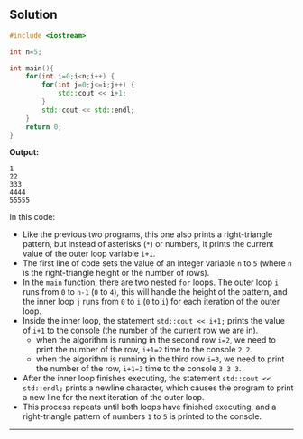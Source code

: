 ## Solution

```cpp
#include <iostream>

int n=5;

int main(){
	for(int i=0;i<n;i++) {
		for(int j=0;j<=i;j++) {
			std::cout << i+1;
		}
		std::cout << std::endl;
	}
	return 0;
}
```

**Output:**

```
1
22
333
4444
55555
```

In this code:

- Like the previous two programs, this one also prints a right-triangle pattern, but instead of asterisks (`*`) or numbers, it prints the current value of the outer loop variable `i+1`.
- The first line of code sets the value of an integer variable `n` to `5` (where `n` is the right-triangle height or the number of rows).
- In the `main` function, there are two nested `for` loops. The outer loop `i` runs from `0` to `n-1` (`0` to `4`), this will handle the height of the pattern, and the inner loop `j` runs from `0` to `i` (`0` to `i`) for each iteration of the outer loop.
- Inside the inner loop, the statement `std::cout << i+1;` prints the value of `i+1` to the console (the number of the current row we are in).
	- when the algorithm is running in the second row `i=2`, we need to print the number of the row, `i+1=2` time to the console `2 2`.
	- when the algorithm is running in the third row `i=3`, we need to print the number of the row, `i+1=3` time to the console `3 3 3`.
- After the inner loop finishes executing, the statement `std::cout << std::endl;` prints a newline character, which causes the program to print a new line for the next iteration of the outer loop.
- This process repeats until both loops have finished executing, and a right-triangle pattern of numbers `1` to `5` is printed to the console.

---